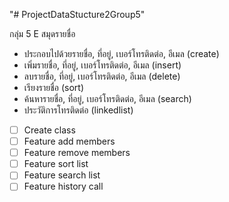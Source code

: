 "# ProjectDataStucture2Group5"

กลุ่ม 5 E
สมุดรายชื่อ
- ประกอบไปด้วยรายชื่อ, ที่อยู่, เบอร์โทรติดต่อ, อีเมล (create)
- เพิ่มรายชื่อ, ที่อยู่, เบอร์โทรติดต่อ, อีเมล (insert)
- ลบรายชื่อ, ที่อยู่, เบอร์โทรติดต่อ, อีเมล (delete)
- เรียงรายชื่อ (sort)
- ค้นหารายชื่อ, ที่อยู่, เบอร์โทรติดต่อ, อีเมล (search)
- ประวัติการโทรติดต่อ (linkedlist)

- [ ] Create class 
- [ ] Feature add members
- [ ] Feature remove members
- [ ] Feature sort list
- [ ] Feature search list
- [ ] Feature history call